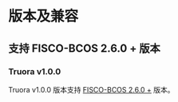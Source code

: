 # 版本及兼容

## 支持 FISCO-BCOS 2.6.0 + 版本

### Truora v1.0.0

Truora v1.0.0 版本支持 [FISCO-BCOS 2.6.0 +](https://github.com/FISCO-BCOS/FISCO-BCOS/releases/tag/v2.6.0) 版本。
